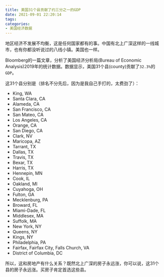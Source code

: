 ```yaml
---
title: 美国31个县贡献了约三分之一的GDP
date: 2021-09-01 22:20:14
tags: 
categories:
- 美国经济数据
---
```


地区经济不发展不均衡，这是任何国家都有的事。中国有北上广深这样的一线城市，也有你都没听说过的八线小镇。美国也一样。

Bloomberg的一篇文章，分析了美国经济分析局(Bureau of Economic Analysis)2019年的统计数据。数据显示，美国31个县(county)贡献了`32.3%`的`GDP`。

这31个县分别是（排名不分先后，因为是我自己手打的，太费劲了）：
 - King, WA
 - Santa Clara, CA
 - Alameda, CA
 - San Francisco, CA
 - San Mateo, CA
 - Los Angeles, CA 
 - Orange, CA 
 - San Diego, CA 
 - Clark, NV 
 - Maricopa, AZ
 - Tarrant, TX 
 - Dallas, TX
 - Travis, TX
 - Bexar, TX
 - Harris, TX
 - Hennepin, MN
 - Cook, IL
 - Oakland, MI
 - Cuyahoga, OH
 - Fulton, GA
 - Mecklenburg, PA
 - Broward, FL
 - Miami-Dade, FL
 - Middlesex, MA
 - Suffolk, MA
 - New York, NY
 - Queens, NY
 - Kings, NY
 - Philadelphia, PA
 - Fairfax, Fairfax City, Falls Church, VA
 - District of Columbia, DC


所以，这和房地产有什么关系？既然北上广深的房子永远涨，你可以说，这31个县的房子永远涨。买房子肯定首选这些县。